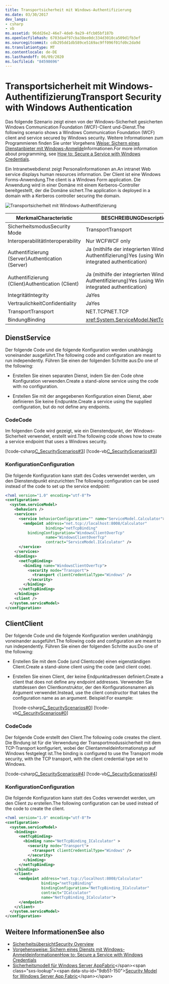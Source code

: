 ```yaml
---
title: Transportsicherheit mit Windows-Authentifizierung
ms.date: 03/30/2017
dev_langs:
- csharp
- vb
ms.assetid: 96dd26e2-46e7-4de0-9a29-4fcb05bf187b
ms.openlocfilehash: 6703da4f97cba38ee0dc334d3010ca509d1fb3ef
ms.sourcegitcommit: cdb295dd1db589ce5169ac9ff096f01fd0c2da9d
ms.translationtype: MT
ms.contentlocale: de-DE
ms.lasthandoff: 06/09/2020
ms.locfileid: "84598696"
---
```

# <a name="transport-security-with-windows-authentication"></a><span data-ttu-id="9db51-102">Transportsicherheit mit Windows-Authentifizierung</span><span class="sxs-lookup"><span data-stu-id="9db51-102">Transport Security with Windows Authentication</span></span>
<span data-ttu-id="9db51-103">Das folgende Szenario zeigt einen von der Windows-Sicherheit gesicherten Windows Communication Foundation (WCF)-Client und-Dienst.</span><span class="sxs-lookup"><span data-stu-id="9db51-103">The following scenario shows a Windows Communication Foundation (WCF) client and service secured by Windows security.</span></span> <span data-ttu-id="9db51-104">Weitere Informationen zum Programmieren finden Sie unter Vorgehens [Weise: Sichern eines Dienstanbieter mit Windows-Anmelde](../how-to-secure-a-service-with-windows-credentials.md)Informationen.</span><span class="sxs-lookup"><span data-stu-id="9db51-104">For more information about programming, see [How to: Secure a Service with Windows Credentials](../how-to-secure-a-service-with-windows-credentials.md).</span></span>  
  
 <span data-ttu-id="9db51-105">Ein Intranetwebdienst zeigt Personalinformationen an.</span><span class="sxs-lookup"><span data-stu-id="9db51-105">An intranet Web service displays human resources information.</span></span> <span data-ttu-id="9db51-106">Der Client ist eine Windows Forms-Anwendung.</span><span class="sxs-lookup"><span data-stu-id="9db51-106">The client is a Windows Form application.</span></span> <span data-ttu-id="9db51-107">Die Anwendung wird in einer Domäne mit einem Kerberos-Controller bereitgestellt, der die Domäne sichert.</span><span class="sxs-lookup"><span data-stu-id="9db51-107">The application is deployed in a domain with a Kerberos controller securing the domain.</span></span>  
  
 ![Transportsicherheit mit Windows-Authentifizierung](./media/transport-security-with-windows-authentication/secured-windows-authentication.gif)  
  
|<span data-ttu-id="9db51-109">Merkmal</span><span class="sxs-lookup"><span data-stu-id="9db51-109">Characteristic</span></span>|<span data-ttu-id="9db51-110">BESCHREIBUNG</span><span class="sxs-lookup"><span data-stu-id="9db51-110">Description</span></span>|  
|--------------------|-----------------|  
|<span data-ttu-id="9db51-111">Sicherheitsmodus</span><span class="sxs-lookup"><span data-stu-id="9db51-111">Security Mode</span></span>|<span data-ttu-id="9db51-112">Transport</span><span class="sxs-lookup"><span data-stu-id="9db51-112">Transport</span></span>|  
|<span data-ttu-id="9db51-113">Interoperabilität</span><span class="sxs-lookup"><span data-stu-id="9db51-113">Interoperability</span></span>|<span data-ttu-id="9db51-114">Nur WCF</span><span class="sxs-lookup"><span data-stu-id="9db51-114">WCF only</span></span>|  
|<span data-ttu-id="9db51-115">Authentifizierung (Server)</span><span class="sxs-lookup"><span data-stu-id="9db51-115">Authentication (Server)</span></span><br /><br /> <span data-ttu-id="9db51-116">Authentifizierung (Client)</span><span class="sxs-lookup"><span data-stu-id="9db51-116">Authentication (Client)</span></span>|<span data-ttu-id="9db51-117">Ja (mithilfe der integrierten Windows-Authentifizierung)</span><span class="sxs-lookup"><span data-stu-id="9db51-117">Yes (using Windows integrated authentication)</span></span><br /><br /> <span data-ttu-id="9db51-118">Ja (mithilfe der integrierten Windows-Authentifizierung)</span><span class="sxs-lookup"><span data-stu-id="9db51-118">Yes (using Windows integrated authentication)</span></span>|  
|<span data-ttu-id="9db51-119">Integrität</span><span class="sxs-lookup"><span data-stu-id="9db51-119">Integrity</span></span>|<span data-ttu-id="9db51-120">Ja</span><span class="sxs-lookup"><span data-stu-id="9db51-120">Yes</span></span>|  
|<span data-ttu-id="9db51-121">Vertraulichkeit</span><span class="sxs-lookup"><span data-stu-id="9db51-121">Confidentiality</span></span>|<span data-ttu-id="9db51-122">Ja</span><span class="sxs-lookup"><span data-stu-id="9db51-122">Yes</span></span>|  
|<span data-ttu-id="9db51-123">Transport</span><span class="sxs-lookup"><span data-stu-id="9db51-123">Transport</span></span>|<span data-ttu-id="9db51-124">NET.TCP</span><span class="sxs-lookup"><span data-stu-id="9db51-124">NET.TCP</span></span>|  
|<span data-ttu-id="9db51-125">Bindung</span><span class="sxs-lookup"><span data-stu-id="9db51-125">Binding</span></span>|<xref:System.ServiceModel.NetTcpBinding>|  
  
## <a name="service"></a><span data-ttu-id="9db51-126">Dienst</span><span class="sxs-lookup"><span data-stu-id="9db51-126">Service</span></span>  
 <span data-ttu-id="9db51-127">Der folgende Code und die folgende Konfiguration werden unabhängig voneinander ausgeführt.</span><span class="sxs-lookup"><span data-stu-id="9db51-127">The following code and configuration are meant to run independently.</span></span> <span data-ttu-id="9db51-128">Führen Sie einen der folgenden Schritte aus:</span><span class="sxs-lookup"><span data-stu-id="9db51-128">Do one of the following:</span></span>  
  
- <span data-ttu-id="9db51-129">Erstellen Sie einen separaten Dienst, indem Sie den Code ohne Konfiguration verwenden.</span><span class="sxs-lookup"><span data-stu-id="9db51-129">Create a stand-alone service using the code with no configuration.</span></span>  
  
- <span data-ttu-id="9db51-130">Erstellen Sie mit der angegebenen Konfiguration einen Dienst, aber definieren Sie keine Endpunkte.</span><span class="sxs-lookup"><span data-stu-id="9db51-130">Create a service using the supplied configuration, but do not define any endpoints.</span></span>  
  
### <a name="code"></a><span data-ttu-id="9db51-131">Code</span><span class="sxs-lookup"><span data-stu-id="9db51-131">Code</span></span>  
 <span data-ttu-id="9db51-132">Im folgenden Code wird gezeigt, wie ein Dienstendpunkt, der Windows-Sicherheit verwendet, erstellt wird.</span><span class="sxs-lookup"><span data-stu-id="9db51-132">The following code shows how to create a service endpoint that uses a Windows security.</span></span>  
  
 [!code-csharp[C_SecurityScenarios#3](../../../../samples/snippets/csharp/VS_Snippets_CFX/c_securityscenarios/cs/source.cs#3)]
 [!code-vb[C_SecurityScenarios#3](../../../../samples/snippets/visualbasic/VS_Snippets_CFX/c_securityscenarios/vb/source.vb#3)]  
  
### <a name="configuration"></a><span data-ttu-id="9db51-133">Konfiguration</span><span class="sxs-lookup"><span data-stu-id="9db51-133">Configuration</span></span>  
 <span data-ttu-id="9db51-134">Die folgende Konfiguration kann statt des Codes verwendet werden, um den Dienstendpunkt einzurichten:</span><span class="sxs-lookup"><span data-stu-id="9db51-134">The following configuration can be used instead of the code to set up the service endpoint:</span></span>  
  
```xml  
<?xml version="1.0" encoding="utf-8"?>  
<configuration>  
  <system.serviceModel>  
    <behaviors />  
    <services>  
      <service behaviorConfiguration="" name="ServiceModel.Calculator">  
        <endpoint address="net.tcp://localhost:8008/Calculator"
                  binding="netTcpBinding"  
          bindingConfiguration="WindowsClientOverTcp"
                  name="WindowsClientOverTcp"  
                  contract="ServiceModel.ICalculator" />  
      </service>  
    </services>  
    <bindings>  
      <netTcpBinding>  
        <binding name="WindowsClientOverTcp">  
          <security mode="Transport">  
            <transport clientCredentialType="Windows" />  
          </security>  
        </binding>  
      </netTcpBinding>  
    </bindings>  
    <client />  
  </system.serviceModel>  
</configuration>  
```  
  
## <a name="client"></a><span data-ttu-id="9db51-135">Client</span><span class="sxs-lookup"><span data-stu-id="9db51-135">Client</span></span>  
 <span data-ttu-id="9db51-136">Der folgende Code und die folgende Konfiguration werden unabhängig voneinander ausgeführt.</span><span class="sxs-lookup"><span data-stu-id="9db51-136">The following code and configuration are meant to run independently.</span></span> <span data-ttu-id="9db51-137">Führen Sie einen der folgenden Schritte aus:</span><span class="sxs-lookup"><span data-stu-id="9db51-137">Do one of the following:</span></span>  
  
- <span data-ttu-id="9db51-138">Erstellen Sie mit dem Code (und Clientcode) einen eigenständigen Client.</span><span class="sxs-lookup"><span data-stu-id="9db51-138">Create a stand-alone client using the code (and client code).</span></span>  
  
- <span data-ttu-id="9db51-139">Erstellen Sie einen Client, der keine Endpunktadressen definiert.</span><span class="sxs-lookup"><span data-stu-id="9db51-139">Create a client that does not define any endpoint addresses.</span></span> <span data-ttu-id="9db51-140">Verwenden Sie stattdessen den Clientkonstruktor, der den Konfigurationsnamen als Argument verwendet.</span><span class="sxs-lookup"><span data-stu-id="9db51-140">Instead, use the client constructor that takes the configuration name as an argument.</span></span> <span data-ttu-id="9db51-141">Beispiel:</span><span class="sxs-lookup"><span data-stu-id="9db51-141">For example:</span></span>  
  
     [!code-csharp[C_SecurityScenarios#0](../../../../samples/snippets/csharp/VS_Snippets_CFX/c_securityscenarios/cs/source.cs#0)]
     [!code-vb[C_SecurityScenarios#0](../../../../samples/snippets/visualbasic/VS_Snippets_CFX/c_securityscenarios/vb/source.vb#0)]  
  
### <a name="code"></a><span data-ttu-id="9db51-142">Code</span><span class="sxs-lookup"><span data-stu-id="9db51-142">Code</span></span>  
 <span data-ttu-id="9db51-143">Der folgende Code erstellt den Client.</span><span class="sxs-lookup"><span data-stu-id="9db51-143">The following code creates the client.</span></span> <span data-ttu-id="9db51-144">Die Bindung ist für die Verwendung der Transportmodussicherheit mit dem TCP-Transport konfiguriert, wobei der Clientanmeldeinformationstyp auf Windows festgelegt ist.</span><span class="sxs-lookup"><span data-stu-id="9db51-144">The binding is configured to use the Transport mode security, with the TCP transport, with the client credential type set to Windows.</span></span>  
  
 [!code-csharp[C_SecurityScenarios#4](../../../../samples/snippets/csharp/VS_Snippets_CFX/c_securityscenarios/cs/source.cs#4)]
 [!code-vb[C_SecurityScenarios#4](../../../../samples/snippets/visualbasic/VS_Snippets_CFX/c_securityscenarios/vb/source.vb#4)]  
  
### <a name="configuration"></a><span data-ttu-id="9db51-145">Konfiguration</span><span class="sxs-lookup"><span data-stu-id="9db51-145">Configuration</span></span>  
 <span data-ttu-id="9db51-146">Die folgende Konfiguration kann statt des Codes verwendet werden, um den Client zu erstellen.</span><span class="sxs-lookup"><span data-stu-id="9db51-146">The following configuration can be used instead of the code to create the client.</span></span>  
  
```xml  
<?xml version="1.0" encoding="utf-8"?>  
<configuration>  
  <system.serviceModel>  
    <bindings>  
      <netTcpBinding>  
        <binding name="NetTcpBinding_ICalculator" >  
          <security mode="Transport">  
            <transport clientCredentialType="Windows" />  
          </security>  
        </binding>  
      </netTcpBinding>  
    </bindings>  
    <client>  
      <endpoint address="net.tcp://localhost:8008/Calculator"
                binding="netTcpBinding"
                bindingConfiguration="NetTcpBinding_ICalculator"
                contract="ICalculator"  
                name="NetTcpBinding_ICalculator">  
      </endpoint>  
    </client>  
  </system.serviceModel>  
</configuration>  
```  
  
## <a name="see-also"></a><span data-ttu-id="9db51-147">Weitere Informationen</span><span class="sxs-lookup"><span data-stu-id="9db51-147">See also</span></span>

- [<span data-ttu-id="9db51-148">Sicherheitsübersicht</span><span class="sxs-lookup"><span data-stu-id="9db51-148">Security Overview</span></span>](security-overview.md)
- [<span data-ttu-id="9db51-149">Vorgehensweise: Sichern eines Diensts mit Windows-Anmeldeinformationen</span><span class="sxs-lookup"><span data-stu-id="9db51-149">How to: Secure a Service with Windows Credentials</span></span>](../how-to-secure-a-service-with-windows-credentials.md)
- <span data-ttu-id="9db51-150">[Sicherheitsmodell für Windows Server AppFabric](https://docs.microsoft.com/previous-versions/appfabric/ee677202(v=azure.10))</span><span class="sxs-lookup"><span data-stu-id="9db51-150">[Security Model for Windows Server App Fabric](https://docs.microsoft.com/previous-versions/appfabric/ee677202(v=azure.10))</span></span>
